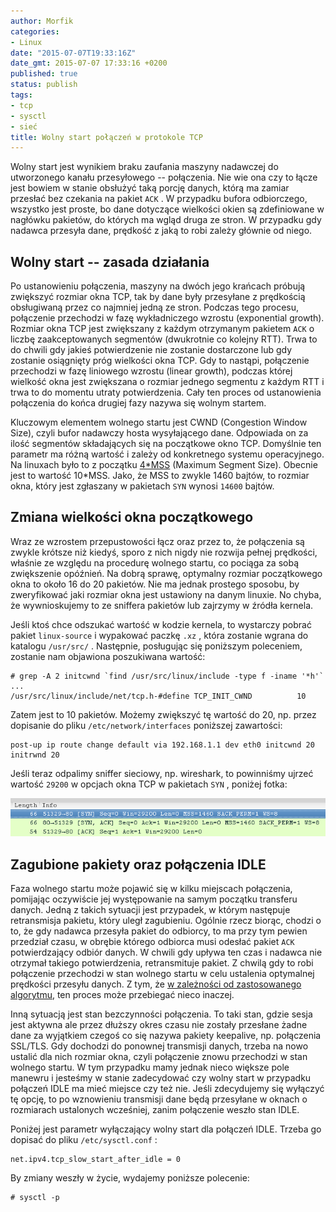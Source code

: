```yaml
---
author: Morfik
categories:
- Linux
date: "2015-07-07T19:33:16Z"
date_gmt: 2015-07-07 17:33:16 +0200
published: true
status: publish
tags:
- tcp
- sysctl
- sieć
title: Wolny start połączeń w protokole TCP
---
```


Wolny start jest wynikiem braku zaufania maszyny nadawczej do utworzonego kanału przesyłowego --
połączenia. Nie wie ona czy to łącze jest bowiem w stanie obsłużyć taką porcję danych, którą ma
zamiar przesłać bez czekania na pakiet `ACK` . W przypadku bufora odbiorczego, wszystko jest proste,
bo dane dotyczące wielkości okien są zdefiniowane w nagłówku pakietów, do których ma wgląd druga ze
stron. W przypadku gdy nadawca przesyła dane, prędkość z jaką to robi zależy głównie od niego.

<!--more-->
## Wolny start -- zasada działania

Po ustanowieniu połączenia, maszyny na dwóch jego krańcach próbują zwiększyć rozmiar okna TCP, tak
by dane były przesyłane z prędkością obsługiwaną przez co najmniej jedną ze stron. Podczas tego
procesu, połączenie przechodzi w fazę wykładniczego wzrostu (exponential growth). Rozmiar okna TCP
jest zwiększany z każdym otrzymanym pakietem `ACK` o liczbę zaakceptowanych segmentów (dwukrotnie co
kolejny RTT). Trwa to do chwili gdy jakieś potwierdzenie nie zostanie dostarczone lub gdy zostanie
osiągnięty próg wielkości okna TCP. Gdy to nastąpi, połączenie przechodzi w fazę liniowego wzrostu
(linear growth), podczas której wielkość okna jest zwiększana o rozmiar jednego segmentu z każdym
RTT i trwa to do momentu utraty potwierdzenia. Cały ten proces od ustanowienia połączenia do końca
drugiej fazy nazywa się wolnym startem.

Kluczowym elementem wolnego startu jest CWND (Congestion Window Size), czyli bufor nadawczy hosta
wysyłającego dane. Odpowiada on za ilość segmentów składających się na początkowe okno TCP.
Domyślnie ten parametr ma różną wartość i zależy od konkretnego systemu operacyjnego. Na linuxach
było to z początku [4*MSS](https://lwn.net/Articles/427104/) (Maximum Segment Size). Obecnie jest
to wartość 10*MSS. Jako, że MSS to zwykle 1460 bajtów, to rozmiar okna, który jest zgłaszany w
pakietach `SYN` wynosi `14600` bajtów.

## Zmiana wielkości okna początkowego

Wraz ze wzrostem przepustowości łącz oraz przez to, że połączenia są zwykle krótsze niż kiedyś,
sporo z nich nigdy nie rozwija pełnej prędkości, właśnie ze względu na procedurę wolnego startu, co
pociąga za sobą zwiększenie opóźnień. Na dobrą sprawę, optymalny rozmiar początkowego okna to około
16 do 20 pakietów. Nie ma jednak prostego sposobu, by zweryfikować jaki rozmiar okna jest ustawiony
na danym linuxie. No chyba, że wywnioskujemy to ze sniffera pakietów lub zajrzymy w źródła kernela.

Jeśli ktoś chce odszukać wartość w kodzie kernela, to wystarczy pobrać pakiet `linux-source` i
wypakować paczkę `.xz` , która zostanie wgrana do katalogu `/usr/src/` . Następnie, posługując się
poniższym poleceniem, zostanie nam objawiona poszukiwana wartość:

    # grep -A 2 initcwnd `find /usr/src/linux/include -type f -iname '*h'`
    ...
    /usr/src/linux/include/net/tcp.h-#define TCP_INIT_CWND          10

Zatem jest to 10 pakietów. Możemy zwiększyć tę wartość do 20, np. przez dopisanie do pliku
`/etc/network/interfaces` poniższej zawartości:

    post-up ip route change default via 192.168.1.1 dev eth0 initcwnd 20 initrwnd 20

Jeśli teraz odpalimy sniffer sieciowy, np. wireshark, to powinniśmy ujrzeć wartość `29200` w opcjach
okna TCP w pakietach `SYN` , poniżej fotka:

![](/img/2015/06/1.wolny-start-okno-poczatkowe-wireshark.png#huge)

## Zagubione pakiety oraz połączenia IDLE

Faza wolnego startu może pojawić się w kilku miejscach połączenia, pomijając oczywiście jej
występowanie na samym początku transferu danych. Jedną z takich sytuacji jest przypadek, w którym
następuje retransmisja pakietu, który uległ zagubieniu. Ogólnie rzecz biorąc, chodzi o to, że gdy
nadawca przesyła pakiet do odbiorcy, to ma przy tym pewien przedział czasu, w obrębie którego
odbiorca musi odesłać pakiet `ACK` potwierdzający odbiór danych. W chwili gdy upływa ten czas i
nadawca nie otrzymał takiego potwierdzenia, retransmituje pakiet. Z chwilą gdy to robi połączenie
przechodzi w stan wolnego startu w celu ustalenia optymalnej prędkości przesyłu danych. Z tym, że [w
zależności od zastosowanego
algorytmu](http://www.roman10.net/2011/11/10/tcp-tahoe-reno-newreno-and-sacka-brief-comparison/),
ten proces może przebiegać nieco inaczej.

Inną sytuacją jest stan bezczynności połączenia. To taki stan, gdzie sesja jest aktywna ale przez
dłuższy okres czasu nie zostały przesłane żadne dane za wyjątkiem czegoś co się nazywa pakiety
keepalive, np. połączenia SSL/TLS. Gdy dochodzi do ponownej transmisji danych, trzeba na nowo
ustalić dla nich rozmiar okna, czyli połączenie znowu przechodzi w stan wolnego startu. W tym
przypadku mamy jednak nieco większe pole manewru i jesteśmy w stanie zadecydować czy wolny start w
przypadku połączeń IDLE ma mieć miejsce czy też nie. Jeśli zdecydujemy się wyłączyć tę opcję, to po
wznowieniu transmisji dane będą przesyłane w oknach o rozmiarach ustalonych wcześniej, zanim
połączenie weszło stan IDLE.

Poniżej jest parametr wyłączający wolny start dla połączeń IDLE. Trzeba go dopisać do pliku
`/etc/sysctl.conf` :

    net.ipv4.tcp_slow_start_after_idle = 0

By zmiany weszły w życie, wydajemy poniższe polecenie:

    # sysctl -p
